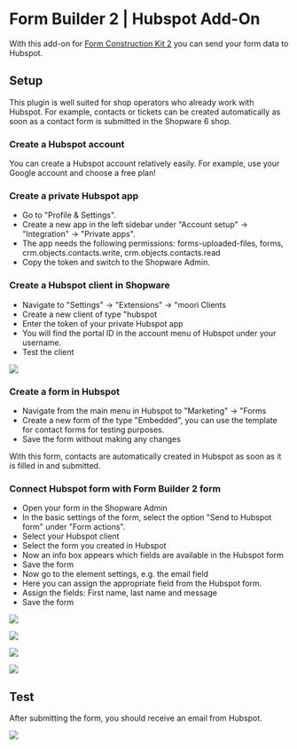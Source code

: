# Form Builder 2 | Hubspot Add-On

With this add-on for [Form Construction Kit 2](../MoorlForms/index.md) you can send your form data to Hubspot.

## Setup

This plugin is well suited for shop operators who already work with Hubspot. For example, contacts or tickets can be created automatically as soon as a contact form is submitted in the Shopware 6 shop.

### Create a Hubspot account

You can create a Hubspot account relatively easily. For example, use your Google account and choose a free plan!

### Create a private Hubspot app

- Go to "Profile & Settings".
- Create a new app in the left sidebar under "Account setup" -> "Integration" -> "Private apps".
- The app needs the following permissions: forms-uploaded-files, forms, crm.objects.contacts.write, crm.objects.contacts.read
- Copy the token and switch to the Shopware Admin.

### Create a Hubspot client in Shopware

- Navigate to "Settings" -> "Extensions" -> "moori Clients
- Create a new client of type "hubspot
- Enter the token of your private Hubspot app
- You will find the portal ID in the account menu of Hubspot under your username.
- Test the client

![](images/hs-01.jpg)

### Create a form in Hubspot

- Navigate from the main menu in Hubspot to "Marketing" -> "Forms
- Create a new form of the type "Embedded", you can use the template for contact forms for testing purposes.
- Save the form without making any changes

With this form, contacts are automatically created in Hubspot as soon as it is filled in and submitted.

### Connect Hubspot form with Form Builder 2 form

- Open your form in the Shopware Admin
- In the basic settings of the form, select the option "Send to Hubspot form" under "Form actions".
- Select your Hubspot client
- Select the form you created in Hubspot
- Now an info box appears which fields are available in the Hubspot form
- Save the form
- Now go to the element settings, e.g. the email field
- Here you can assign the appropriate field from the Hubspot form.
- Assign the fields: First name, last name and message
- Save the form

![](images/hs-02.jpg)

![](images/hs-03.jpg)

![](images/hs-04.jpg)

![](images/hs-05.jpg)

## Test

After submitting the form, you should receive an email from Hubspot.

![](images/hs-06.jpg)
